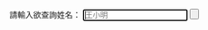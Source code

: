 請輸入欲查詢姓名：
			<input type="text" id="name" value="" placeholder="王小明" size="20" autofocus>
			<button id="list" value="查詢" src="/plist.js">
	
